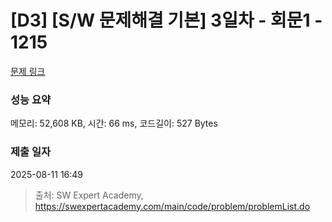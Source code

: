 # [D3] [S/W 문제해결 기본] 3일차 - 회문1 - 1215 

[문제 링크](https://swexpertacademy.com/main/code/problem/problemDetail.do?contestProbId=AV14QpAaAAwCFAYi) 

### 성능 요약

메모리: 52,608 KB, 시간: 66 ms, 코드길이: 527 Bytes

### 제출 일자

2025-08-11 16:49



> 출처: SW Expert Academy, https://swexpertacademy.com/main/code/problem/problemList.do